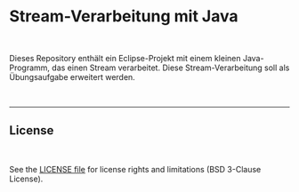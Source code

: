 # Stream-Verarbeitung mit Java #

<br>

Dieses Repository enthält ein Eclipse-Projekt mit einem kleinen Java-Programm, das einen Stream verarbeitet.
Diese Stream-Verarbeitung soll als Übungsaufgabe erweitert werden.

<br>

----

## License ##

<br>

See the [LICENSE file](LICENSE.md) for license rights and limitations (BSD 3-Clause License).

<br>